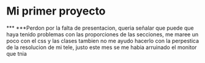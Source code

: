 # Mi primer proyecto
*** ***Perdon por la falta de presentacion, queria señalar que puede que haya tenido problemas con las proporciones de las secciones, me maree un poco con el css y las clases tambien no me ayudo hacerlo con la perpestica de la resolucion de mi tele, justo este mes se me habia arruinado el monitor que tnia
